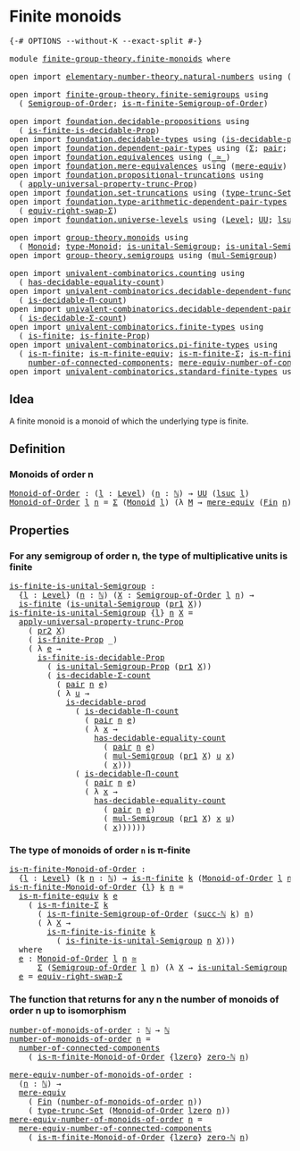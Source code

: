 # Finite monoids

<pre class="Agda"><a id="27" class="Symbol">{-#</a> <a id="31" class="Keyword">OPTIONS</a> <a id="39" class="Pragma">--without-K</a> <a id="51" class="Pragma">--exact-split</a> <a id="65" class="Symbol">#-}</a>

<a id="70" class="Keyword">module</a> <a id="77" href="finite-group-theory.finite-monoids.html" class="Module">finite-group-theory.finite-monoids</a> <a id="112" class="Keyword">where</a>

<a id="119" class="Keyword">open</a> <a id="124" class="Keyword">import</a> <a id="131" href="elementary-number-theory.natural-numbers.html" class="Module">elementary-number-theory.natural-numbers</a> <a id="172" class="Keyword">using</a> <a id="178" class="Symbol">(</a><a id="179" href="elementary-number-theory.natural-numbers.html#1548" class="Datatype">ℕ</a><a id="180" class="Symbol">;</a> <a id="182" href="elementary-number-theory.natural-numbers.html#1582" class="InductiveConstructor">succ-ℕ</a><a id="188" class="Symbol">;</a> <a id="190" href="elementary-number-theory.natural-numbers.html#1569" class="InductiveConstructor">zero-ℕ</a><a id="196" class="Symbol">)</a>

<a id="199" class="Keyword">open</a> <a id="204" class="Keyword">import</a> <a id="211" href="finite-group-theory.finite-semigroups.html" class="Module">finite-group-theory.finite-semigroups</a> <a id="249" class="Keyword">using</a>
  <a id="257" class="Symbol">(</a> <a id="259" href="finite-group-theory.finite-semigroups.html#2195" class="Function">Semigroup-of-Order</a><a id="277" class="Symbol">;</a> <a id="279" href="finite-group-theory.finite-semigroups.html#3278" class="Function">is-π-finite-Semigroup-of-Order</a><a id="309" class="Symbol">)</a>

<a id="312" class="Keyword">open</a> <a id="317" class="Keyword">import</a> <a id="324" href="foundation.decidable-propositions.html" class="Module">foundation.decidable-propositions</a> <a id="358" class="Keyword">using</a>
  <a id="366" class="Symbol">(</a> <a id="368" href="foundation.decidable-propositions.html#8941" class="Function">is-finite-is-decidable-Prop</a><a id="395" class="Symbol">)</a>
<a id="397" class="Keyword">open</a> <a id="402" class="Keyword">import</a> <a id="409" href="foundation.decidable-types.html" class="Module">foundation.decidable-types</a> <a id="436" class="Keyword">using</a> <a id="442" class="Symbol">(</a><a id="443" href="foundation.decidable-types.html#3314" class="Function">is-decidable-prod</a><a id="460" class="Symbol">)</a>
<a id="462" class="Keyword">open</a> <a id="467" class="Keyword">import</a> <a id="474" href="foundation.dependent-pair-types.html" class="Module">foundation.dependent-pair-types</a> <a id="506" class="Keyword">using</a> <a id="512" class="Symbol">(</a><a id="513" href="foundation-core.dependent-pair-types.html#515" class="Record">Σ</a><a id="514" class="Symbol">;</a> <a id="516" href="foundation-core.dependent-pair-types.html#588" class="InductiveConstructor">pair</a><a id="520" class="Symbol">;</a> <a id="522" href="foundation-core.dependent-pair-types.html#605" class="Field">pr1</a><a id="525" class="Symbol">;</a> <a id="527" href="foundation-core.dependent-pair-types.html#617" class="Field">pr2</a><a id="530" class="Symbol">)</a>
<a id="532" class="Keyword">open</a> <a id="537" class="Keyword">import</a> <a id="544" href="foundation.equivalences.html" class="Module">foundation.equivalences</a> <a id="568" class="Keyword">using</a> <a id="574" class="Symbol">(</a><a id="575" href="foundation-core.equivalences.html#1621" class="Function Operator">_≃_</a><a id="578" class="Symbol">)</a>
<a id="580" class="Keyword">open</a> <a id="585" class="Keyword">import</a> <a id="592" href="foundation.mere-equivalences.html" class="Module">foundation.mere-equivalences</a> <a id="621" class="Keyword">using</a> <a id="627" class="Symbol">(</a><a id="628" href="foundation.mere-equivalences.html#1415" class="Function">mere-equiv</a><a id="638" class="Symbol">)</a>
<a id="640" class="Keyword">open</a> <a id="645" class="Keyword">import</a> <a id="652" href="foundation.propositional-truncations.html" class="Module">foundation.propositional-truncations</a> <a id="689" class="Keyword">using</a>
  <a id="697" class="Symbol">(</a> <a id="699" href="foundation.propositional-truncations.html#5775" class="Function">apply-universal-property-trunc-Prop</a><a id="734" class="Symbol">)</a>
<a id="736" class="Keyword">open</a> <a id="741" class="Keyword">import</a> <a id="748" href="foundation.set-truncations.html" class="Module">foundation.set-truncations</a> <a id="775" class="Keyword">using</a> <a id="781" class="Symbol">(</a><a id="782" href="foundation.set-truncations.html#4010" class="Function">type-trunc-Set</a><a id="796" class="Symbol">)</a>
<a id="798" class="Keyword">open</a> <a id="803" class="Keyword">import</a> <a id="810" href="foundation.type-arithmetic-dependent-pair-types.html" class="Module">foundation.type-arithmetic-dependent-pair-types</a> <a id="858" class="Keyword">using</a>
  <a id="866" class="Symbol">(</a> <a id="868" href="foundation-core.type-arithmetic-dependent-pair-types.html#11376" class="Function">equiv-right-swap-Σ</a><a id="886" class="Symbol">)</a>
<a id="888" class="Keyword">open</a> <a id="893" class="Keyword">import</a> <a id="900" href="foundation.universe-levels.html" class="Module">foundation.universe-levels</a> <a id="927" class="Keyword">using</a> <a id="933" class="Symbol">(</a><a id="934" href="Agda.Primitive.html#597" class="Postulate">Level</a><a id="939" class="Symbol">;</a> <a id="941" href="foundation-core.universe-levels.html#235" class="Primitive">UU</a><a id="943" class="Symbol">;</a> <a id="945" href="Agda.Primitive.html#780" class="Primitive">lsuc</a><a id="949" class="Symbol">;</a> <a id="951" href="Agda.Primitive.html#764" class="Primitive">lzero</a><a id="956" class="Symbol">)</a>

<a id="959" class="Keyword">open</a> <a id="964" class="Keyword">import</a> <a id="971" href="group-theory.monoids.html" class="Module">group-theory.monoids</a> <a id="992" class="Keyword">using</a>
  <a id="1000" class="Symbol">(</a> <a id="1002" href="group-theory.monoids.html#1020" class="Function">Monoid</a><a id="1008" class="Symbol">;</a> <a id="1010" href="group-theory.monoids.html#1195" class="Function">type-Monoid</a><a id="1021" class="Symbol">;</a> <a id="1023" href="group-theory.monoids.html#910" class="Function">is-unital-Semigroup</a><a id="1042" class="Symbol">;</a> <a id="1044" href="group-theory.monoids.html#3282" class="Function">is-unital-Semigroup-Prop</a><a id="1068" class="Symbol">)</a>
<a id="1070" class="Keyword">open</a> <a id="1075" class="Keyword">import</a> <a id="1082" href="group-theory.semigroups.html" class="Module">group-theory.semigroups</a> <a id="1106" class="Keyword">using</a> <a id="1112" class="Symbol">(</a><a id="1113" href="group-theory.semigroups.html#1228" class="Function">mul-Semigroup</a><a id="1126" class="Symbol">)</a>

<a id="1129" class="Keyword">open</a> <a id="1134" class="Keyword">import</a> <a id="1141" href="univalent-combinatorics.counting.html" class="Module">univalent-combinatorics.counting</a> <a id="1174" class="Keyword">using</a>
  <a id="1182" class="Symbol">(</a> <a id="1184" href="univalent-combinatorics.counting.html#6218" class="Function">has-decidable-equality-count</a><a id="1212" class="Symbol">)</a>
<a id="1214" class="Keyword">open</a> <a id="1219" class="Keyword">import</a> <a id="1226" href="univalent-combinatorics.decidable-dependent-function-types.html" class="Module">univalent-combinatorics.decidable-dependent-function-types</a> <a id="1285" class="Keyword">using</a>
  <a id="1293" class="Symbol">(</a> <a id="1295" href="univalent-combinatorics.decidable-dependent-function-types.html#1760" class="Function">is-decidable-Π-count</a><a id="1315" class="Symbol">)</a>
<a id="1317" class="Keyword">open</a> <a id="1322" class="Keyword">import</a> <a id="1329" href="univalent-combinatorics.decidable-dependent-pair-types.html" class="Module">univalent-combinatorics.decidable-dependent-pair-types</a> <a id="1384" class="Keyword">using</a>
  <a id="1392" class="Symbol">(</a> <a id="1394" href="univalent-combinatorics.decidable-dependent-pair-types.html#1954" class="Function">is-decidable-Σ-count</a><a id="1414" class="Symbol">)</a>
<a id="1416" class="Keyword">open</a> <a id="1421" class="Keyword">import</a> <a id="1428" href="univalent-combinatorics.finite-types.html" class="Module">univalent-combinatorics.finite-types</a> <a id="1465" class="Keyword">using</a>
  <a id="1473" class="Symbol">(</a> <a id="1475" href="univalent-combinatorics.finite-types.html#4134" class="Function">is-finite</a><a id="1484" class="Symbol">;</a> <a id="1486" href="univalent-combinatorics.finite-types.html#4043" class="Function">is-finite-Prop</a><a id="1500" class="Symbol">)</a>
<a id="1502" class="Keyword">open</a> <a id="1507" class="Keyword">import</a> <a id="1514" href="univalent-combinatorics.pi-finite-types.html" class="Module">univalent-combinatorics.pi-finite-types</a> <a id="1554" class="Keyword">using</a>
  <a id="1562" class="Symbol">(</a> <a id="1564" href="univalent-combinatorics.pi-finite-types.html#8794" class="Function">is-π-finite</a><a id="1575" class="Symbol">;</a> <a id="1577" href="univalent-combinatorics.pi-finite-types.html#11000" class="Function">is-π-finite-equiv</a><a id="1594" class="Symbol">;</a> <a id="1596" href="univalent-combinatorics.pi-finite-types.html#34761" class="Function">is-π-finite-Σ</a><a id="1609" class="Symbol">;</a> <a id="1611" href="univalent-combinatorics.pi-finite-types.html#14779" class="Function">is-π-finite-is-finite</a><a id="1632" class="Symbol">;</a>
    <a id="1638" href="univalent-combinatorics.pi-finite-types.html#8072" class="Function">number-of-connected-components</a><a id="1668" class="Symbol">;</a> <a id="1670" href="univalent-combinatorics.pi-finite-types.html#8237" class="Function">mere-equiv-number-of-connected-components</a><a id="1711" class="Symbol">)</a>
<a id="1713" class="Keyword">open</a> <a id="1718" class="Keyword">import</a> <a id="1725" href="univalent-combinatorics.standard-finite-types.html" class="Module">univalent-combinatorics.standard-finite-types</a> <a id="1771" class="Keyword">using</a> <a id="1777" class="Symbol">(</a><a id="1778" href="univalent-combinatorics.standard-finite-types.html#2392" class="Function">Fin</a><a id="1781" class="Symbol">)</a>
</pre>
## Idea

A finite monoid is a monoid of which the underlying type is finite.

## Definition

### Monoids of order n

<pre class="Agda"><a id="Monoid-of-Order"></a><a id="1913" href="finite-group-theory.finite-monoids.html#1913" class="Function">Monoid-of-Order</a> <a id="1929" class="Symbol">:</a> <a id="1931" class="Symbol">(</a><a id="1932" href="finite-group-theory.finite-monoids.html#1932" class="Bound">l</a> <a id="1934" class="Symbol">:</a> <a id="1936" href="Agda.Primitive.html#597" class="Postulate">Level</a><a id="1941" class="Symbol">)</a> <a id="1943" class="Symbol">(</a><a id="1944" href="finite-group-theory.finite-monoids.html#1944" class="Bound">n</a> <a id="1946" class="Symbol">:</a> <a id="1948" href="elementary-number-theory.natural-numbers.html#1548" class="Datatype">ℕ</a><a id="1949" class="Symbol">)</a> <a id="1951" class="Symbol">→</a> <a id="1953" href="foundation-core.universe-levels.html#235" class="Primitive">UU</a> <a id="1956" class="Symbol">(</a><a id="1957" href="Agda.Primitive.html#780" class="Primitive">lsuc</a> <a id="1962" href="finite-group-theory.finite-monoids.html#1932" class="Bound">l</a><a id="1963" class="Symbol">)</a>
<a id="1965" href="finite-group-theory.finite-monoids.html#1913" class="Function">Monoid-of-Order</a> <a id="1981" href="finite-group-theory.finite-monoids.html#1981" class="Bound">l</a> <a id="1983" href="finite-group-theory.finite-monoids.html#1983" class="Bound">n</a> <a id="1985" class="Symbol">=</a> <a id="1987" href="foundation-core.dependent-pair-types.html#515" class="Record">Σ</a> <a id="1989" class="Symbol">(</a><a id="1990" href="group-theory.monoids.html#1020" class="Function">Monoid</a> <a id="1997" href="finite-group-theory.finite-monoids.html#1981" class="Bound">l</a><a id="1998" class="Symbol">)</a> <a id="2000" class="Symbol">(λ</a> <a id="2003" href="finite-group-theory.finite-monoids.html#2003" class="Bound">M</a> <a id="2005" class="Symbol">→</a> <a id="2007" href="foundation.mere-equivalences.html#1415" class="Function">mere-equiv</a> <a id="2018" class="Symbol">(</a><a id="2019" href="univalent-combinatorics.standard-finite-types.html#2392" class="Function">Fin</a> <a id="2023" href="finite-group-theory.finite-monoids.html#1983" class="Bound">n</a><a id="2024" class="Symbol">)</a> <a id="2026" class="Symbol">(</a><a id="2027" href="group-theory.monoids.html#1195" class="Function">type-Monoid</a> <a id="2039" href="finite-group-theory.finite-monoids.html#2003" class="Bound">M</a><a id="2040" class="Symbol">))</a>
</pre>
## Properties

### For any semigroup of order n, the type of multiplicative units is finite

<pre class="Agda"><a id="is-finite-is-unital-Semigroup"></a><a id="2149" href="finite-group-theory.finite-monoids.html#2149" class="Function">is-finite-is-unital-Semigroup</a> <a id="2179" class="Symbol">:</a>
  <a id="2183" class="Symbol">{</a><a id="2184" href="finite-group-theory.finite-monoids.html#2184" class="Bound">l</a> <a id="2186" class="Symbol">:</a> <a id="2188" href="Agda.Primitive.html#597" class="Postulate">Level</a><a id="2193" class="Symbol">}</a> <a id="2195" class="Symbol">(</a><a id="2196" href="finite-group-theory.finite-monoids.html#2196" class="Bound">n</a> <a id="2198" class="Symbol">:</a> <a id="2200" href="elementary-number-theory.natural-numbers.html#1548" class="Datatype">ℕ</a><a id="2201" class="Symbol">)</a> <a id="2203" class="Symbol">(</a><a id="2204" href="finite-group-theory.finite-monoids.html#2204" class="Bound">X</a> <a id="2206" class="Symbol">:</a> <a id="2208" href="finite-group-theory.finite-semigroups.html#2195" class="Function">Semigroup-of-Order</a> <a id="2227" href="finite-group-theory.finite-monoids.html#2184" class="Bound">l</a> <a id="2229" href="finite-group-theory.finite-monoids.html#2196" class="Bound">n</a><a id="2230" class="Symbol">)</a> <a id="2232" class="Symbol">→</a>
  <a id="2236" href="univalent-combinatorics.finite-types.html#4134" class="Function">is-finite</a> <a id="2246" class="Symbol">(</a><a id="2247" href="group-theory.monoids.html#910" class="Function">is-unital-Semigroup</a> <a id="2267" class="Symbol">(</a><a id="2268" href="foundation-core.dependent-pair-types.html#605" class="Field">pr1</a> <a id="2272" href="finite-group-theory.finite-monoids.html#2204" class="Bound">X</a><a id="2273" class="Symbol">))</a>
<a id="2276" href="finite-group-theory.finite-monoids.html#2149" class="Function">is-finite-is-unital-Semigroup</a> <a id="2306" class="Symbol">{</a><a id="2307" href="finite-group-theory.finite-monoids.html#2307" class="Bound">l</a><a id="2308" class="Symbol">}</a> <a id="2310" href="finite-group-theory.finite-monoids.html#2310" class="Bound">n</a> <a id="2312" href="finite-group-theory.finite-monoids.html#2312" class="Bound">X</a> <a id="2314" class="Symbol">=</a>
  <a id="2318" href="foundation.propositional-truncations.html#5775" class="Function">apply-universal-property-trunc-Prop</a>
    <a id="2358" class="Symbol">(</a> <a id="2360" href="foundation-core.dependent-pair-types.html#617" class="Field">pr2</a> <a id="2364" href="finite-group-theory.finite-monoids.html#2312" class="Bound">X</a><a id="2365" class="Symbol">)</a>
    <a id="2371" class="Symbol">(</a> <a id="2373" href="univalent-combinatorics.finite-types.html#4043" class="Function">is-finite-Prop</a> <a id="2388" class="Symbol">_)</a>
    <a id="2395" class="Symbol">(</a> <a id="2397" class="Symbol">λ</a> <a id="2399" href="finite-group-theory.finite-monoids.html#2399" class="Bound">e</a> <a id="2401" class="Symbol">→</a>
      <a id="2409" href="foundation.decidable-propositions.html#8941" class="Function">is-finite-is-decidable-Prop</a>
        <a id="2445" class="Symbol">(</a> <a id="2447" href="group-theory.monoids.html#3282" class="Function">is-unital-Semigroup-Prop</a> <a id="2472" class="Symbol">(</a><a id="2473" href="foundation-core.dependent-pair-types.html#605" class="Field">pr1</a> <a id="2477" href="finite-group-theory.finite-monoids.html#2312" class="Bound">X</a><a id="2478" class="Symbol">))</a>
        <a id="2489" class="Symbol">(</a> <a id="2491" href="univalent-combinatorics.decidable-dependent-pair-types.html#1954" class="Function">is-decidable-Σ-count</a>
          <a id="2522" class="Symbol">(</a> <a id="2524" href="foundation-core.dependent-pair-types.html#588" class="InductiveConstructor">pair</a> <a id="2529" href="finite-group-theory.finite-monoids.html#2310" class="Bound">n</a> <a id="2531" href="finite-group-theory.finite-monoids.html#2399" class="Bound">e</a><a id="2532" class="Symbol">)</a>
          <a id="2544" class="Symbol">(</a> <a id="2546" class="Symbol">λ</a> <a id="2548" href="finite-group-theory.finite-monoids.html#2548" class="Bound">u</a> <a id="2550" class="Symbol">→</a>
            <a id="2564" href="foundation.decidable-types.html#3314" class="Function">is-decidable-prod</a>
              <a id="2596" class="Symbol">(</a> <a id="2598" href="univalent-combinatorics.decidable-dependent-function-types.html#1760" class="Function">is-decidable-Π-count</a>
                <a id="2635" class="Symbol">(</a> <a id="2637" href="foundation-core.dependent-pair-types.html#588" class="InductiveConstructor">pair</a> <a id="2642" href="finite-group-theory.finite-monoids.html#2310" class="Bound">n</a> <a id="2644" href="finite-group-theory.finite-monoids.html#2399" class="Bound">e</a><a id="2645" class="Symbol">)</a>
                <a id="2663" class="Symbol">(</a> <a id="2665" class="Symbol">λ</a> <a id="2667" href="finite-group-theory.finite-monoids.html#2667" class="Bound">x</a> <a id="2669" class="Symbol">→</a>
                  <a id="2689" href="univalent-combinatorics.counting.html#6218" class="Function">has-decidable-equality-count</a>
                    <a id="2738" class="Symbol">(</a> <a id="2740" href="foundation-core.dependent-pair-types.html#588" class="InductiveConstructor">pair</a> <a id="2745" href="finite-group-theory.finite-monoids.html#2310" class="Bound">n</a> <a id="2747" href="finite-group-theory.finite-monoids.html#2399" class="Bound">e</a><a id="2748" class="Symbol">)</a>
                    <a id="2770" class="Symbol">(</a> <a id="2772" href="group-theory.semigroups.html#1228" class="Function">mul-Semigroup</a> <a id="2786" class="Symbol">(</a><a id="2787" href="foundation-core.dependent-pair-types.html#605" class="Field">pr1</a> <a id="2791" href="finite-group-theory.finite-monoids.html#2312" class="Bound">X</a><a id="2792" class="Symbol">)</a> <a id="2794" href="finite-group-theory.finite-monoids.html#2548" class="Bound">u</a> <a id="2796" href="finite-group-theory.finite-monoids.html#2667" class="Bound">x</a><a id="2797" class="Symbol">)</a>
                    <a id="2819" class="Symbol">(</a> <a id="2821" href="finite-group-theory.finite-monoids.html#2667" class="Bound">x</a><a id="2822" class="Symbol">)))</a>
              <a id="2840" class="Symbol">(</a> <a id="2842" href="univalent-combinatorics.decidable-dependent-function-types.html#1760" class="Function">is-decidable-Π-count</a>
                <a id="2879" class="Symbol">(</a> <a id="2881" href="foundation-core.dependent-pair-types.html#588" class="InductiveConstructor">pair</a> <a id="2886" href="finite-group-theory.finite-monoids.html#2310" class="Bound">n</a> <a id="2888" href="finite-group-theory.finite-monoids.html#2399" class="Bound">e</a><a id="2889" class="Symbol">)</a>
                <a id="2907" class="Symbol">(</a> <a id="2909" class="Symbol">λ</a> <a id="2911" href="finite-group-theory.finite-monoids.html#2911" class="Bound">x</a> <a id="2913" class="Symbol">→</a>
                  <a id="2933" href="univalent-combinatorics.counting.html#6218" class="Function">has-decidable-equality-count</a>
                    <a id="2982" class="Symbol">(</a> <a id="2984" href="foundation-core.dependent-pair-types.html#588" class="InductiveConstructor">pair</a> <a id="2989" href="finite-group-theory.finite-monoids.html#2310" class="Bound">n</a> <a id="2991" href="finite-group-theory.finite-monoids.html#2399" class="Bound">e</a><a id="2992" class="Symbol">)</a>
                    <a id="3014" class="Symbol">(</a> <a id="3016" href="group-theory.semigroups.html#1228" class="Function">mul-Semigroup</a> <a id="3030" class="Symbol">(</a><a id="3031" href="foundation-core.dependent-pair-types.html#605" class="Field">pr1</a> <a id="3035" href="finite-group-theory.finite-monoids.html#2312" class="Bound">X</a><a id="3036" class="Symbol">)</a> <a id="3038" href="finite-group-theory.finite-monoids.html#2911" class="Bound">x</a> <a id="3040" href="finite-group-theory.finite-monoids.html#2548" class="Bound">u</a><a id="3041" class="Symbol">)</a>
                    <a id="3063" class="Symbol">(</a> <a id="3065" href="finite-group-theory.finite-monoids.html#2911" class="Bound">x</a><a id="3066" class="Symbol">))))))</a>
</pre>
### The type of monoids of order `n` is π-finite

<pre class="Agda"><a id="is-π-finite-Monoid-of-Order"></a><a id="3136" href="finite-group-theory.finite-monoids.html#3136" class="Function">is-π-finite-Monoid-of-Order</a> <a id="3164" class="Symbol">:</a>
  <a id="3168" class="Symbol">{</a><a id="3169" href="finite-group-theory.finite-monoids.html#3169" class="Bound">l</a> <a id="3171" class="Symbol">:</a> <a id="3173" href="Agda.Primitive.html#597" class="Postulate">Level</a><a id="3178" class="Symbol">}</a> <a id="3180" class="Symbol">(</a><a id="3181" href="finite-group-theory.finite-monoids.html#3181" class="Bound">k</a> <a id="3183" href="finite-group-theory.finite-monoids.html#3183" class="Bound">n</a> <a id="3185" class="Symbol">:</a> <a id="3187" href="elementary-number-theory.natural-numbers.html#1548" class="Datatype">ℕ</a><a id="3188" class="Symbol">)</a> <a id="3190" class="Symbol">→</a> <a id="3192" href="univalent-combinatorics.pi-finite-types.html#8794" class="Function">is-π-finite</a> <a id="3204" href="finite-group-theory.finite-monoids.html#3181" class="Bound">k</a> <a id="3206" class="Symbol">(</a><a id="3207" href="finite-group-theory.finite-monoids.html#1913" class="Function">Monoid-of-Order</a> <a id="3223" href="finite-group-theory.finite-monoids.html#3169" class="Bound">l</a> <a id="3225" href="finite-group-theory.finite-monoids.html#3183" class="Bound">n</a><a id="3226" class="Symbol">)</a>
<a id="3228" href="finite-group-theory.finite-monoids.html#3136" class="Function">is-π-finite-Monoid-of-Order</a> <a id="3256" class="Symbol">{</a><a id="3257" href="finite-group-theory.finite-monoids.html#3257" class="Bound">l</a><a id="3258" class="Symbol">}</a> <a id="3260" href="finite-group-theory.finite-monoids.html#3260" class="Bound">k</a> <a id="3262" href="finite-group-theory.finite-monoids.html#3262" class="Bound">n</a> <a id="3264" class="Symbol">=</a>
  <a id="3268" href="univalent-combinatorics.pi-finite-types.html#11000" class="Function">is-π-finite-equiv</a> <a id="3286" href="finite-group-theory.finite-monoids.html#3260" class="Bound">k</a> <a id="3288" href="finite-group-theory.finite-monoids.html#3470" class="Function">e</a>
    <a id="3294" class="Symbol">(</a> <a id="3296" href="univalent-combinatorics.pi-finite-types.html#34761" class="Function">is-π-finite-Σ</a> <a id="3310" href="finite-group-theory.finite-monoids.html#3260" class="Bound">k</a>
      <a id="3318" class="Symbol">(</a> <a id="3320" href="finite-group-theory.finite-semigroups.html#3278" class="Function">is-π-finite-Semigroup-of-Order</a> <a id="3351" class="Symbol">(</a><a id="3352" href="elementary-number-theory.natural-numbers.html#1582" class="InductiveConstructor">succ-ℕ</a> <a id="3359" href="finite-group-theory.finite-monoids.html#3260" class="Bound">k</a><a id="3360" class="Symbol">)</a> <a id="3362" href="finite-group-theory.finite-monoids.html#3262" class="Bound">n</a><a id="3363" class="Symbol">)</a>
      <a id="3371" class="Symbol">(</a> <a id="3373" class="Symbol">λ</a> <a id="3375" href="finite-group-theory.finite-monoids.html#3375" class="Bound">X</a> <a id="3377" class="Symbol">→</a>
        <a id="3387" href="univalent-combinatorics.pi-finite-types.html#14779" class="Function">is-π-finite-is-finite</a> <a id="3409" href="finite-group-theory.finite-monoids.html#3260" class="Bound">k</a>
          <a id="3421" class="Symbol">(</a> <a id="3423" href="finite-group-theory.finite-monoids.html#2149" class="Function">is-finite-is-unital-Semigroup</a> <a id="3453" href="finite-group-theory.finite-monoids.html#3262" class="Bound">n</a> <a id="3455" href="finite-group-theory.finite-monoids.html#3375" class="Bound">X</a><a id="3456" class="Symbol">)))</a>
  <a id="3462" class="Keyword">where</a>
  <a id="3470" href="finite-group-theory.finite-monoids.html#3470" class="Function">e</a> <a id="3472" class="Symbol">:</a> <a id="3474" href="finite-group-theory.finite-monoids.html#1913" class="Function">Monoid-of-Order</a> <a id="3490" href="finite-group-theory.finite-monoids.html#3257" class="Bound">l</a> <a id="3492" href="finite-group-theory.finite-monoids.html#3262" class="Bound">n</a> <a id="3494" href="foundation-core.equivalences.html#1621" class="Function Operator">≃</a>
      <a id="3502" href="foundation-core.dependent-pair-types.html#515" class="Record">Σ</a> <a id="3504" class="Symbol">(</a><a id="3505" href="finite-group-theory.finite-semigroups.html#2195" class="Function">Semigroup-of-Order</a> <a id="3524" href="finite-group-theory.finite-monoids.html#3257" class="Bound">l</a> <a id="3526" href="finite-group-theory.finite-monoids.html#3262" class="Bound">n</a><a id="3527" class="Symbol">)</a> <a id="3529" class="Symbol">(λ</a> <a id="3532" href="finite-group-theory.finite-monoids.html#3532" class="Bound">X</a> <a id="3534" class="Symbol">→</a> <a id="3536" href="group-theory.monoids.html#910" class="Function">is-unital-Semigroup</a> <a id="3556" class="Symbol">(</a><a id="3557" href="foundation-core.dependent-pair-types.html#605" class="Field">pr1</a> <a id="3561" href="finite-group-theory.finite-monoids.html#3532" class="Bound">X</a><a id="3562" class="Symbol">))</a>
  <a id="3567" href="finite-group-theory.finite-monoids.html#3470" class="Function">e</a> <a id="3569" class="Symbol">=</a> <a id="3571" href="foundation-core.type-arithmetic-dependent-pair-types.html#11376" class="Function">equiv-right-swap-Σ</a>
</pre>
### The function that returns for any n the number of monoids of order n up to isomorphism

<pre class="Agda"><a id="number-of-monoids-of-order"></a><a id="3695" href="finite-group-theory.finite-monoids.html#3695" class="Function">number-of-monoids-of-order</a> <a id="3722" class="Symbol">:</a> <a id="3724" href="elementary-number-theory.natural-numbers.html#1548" class="Datatype">ℕ</a> <a id="3726" class="Symbol">→</a> <a id="3728" href="elementary-number-theory.natural-numbers.html#1548" class="Datatype">ℕ</a>
<a id="3730" href="finite-group-theory.finite-monoids.html#3695" class="Function">number-of-monoids-of-order</a> <a id="3757" href="finite-group-theory.finite-monoids.html#3757" class="Bound">n</a> <a id="3759" class="Symbol">=</a>
  <a id="3763" href="univalent-combinatorics.pi-finite-types.html#8072" class="Function">number-of-connected-components</a>
    <a id="3798" class="Symbol">(</a> <a id="3800" href="finite-group-theory.finite-monoids.html#3136" class="Function">is-π-finite-Monoid-of-Order</a> <a id="3828" class="Symbol">{</a><a id="3829" href="Agda.Primitive.html#764" class="Primitive">lzero</a><a id="3834" class="Symbol">}</a> <a id="3836" href="elementary-number-theory.natural-numbers.html#1569" class="InductiveConstructor">zero-ℕ</a> <a id="3843" href="finite-group-theory.finite-monoids.html#3757" class="Bound">n</a><a id="3844" class="Symbol">)</a>

<a id="mere-equiv-number-of-monoids-of-order"></a><a id="3847" href="finite-group-theory.finite-monoids.html#3847" class="Function">mere-equiv-number-of-monoids-of-order</a> <a id="3885" class="Symbol">:</a>
  <a id="3889" class="Symbol">(</a><a id="3890" href="finite-group-theory.finite-monoids.html#3890" class="Bound">n</a> <a id="3892" class="Symbol">:</a> <a id="3894" href="elementary-number-theory.natural-numbers.html#1548" class="Datatype">ℕ</a><a id="3895" class="Symbol">)</a> <a id="3897" class="Symbol">→</a>
  <a id="3901" href="foundation.mere-equivalences.html#1415" class="Function">mere-equiv</a>
    <a id="3916" class="Symbol">(</a> <a id="3918" href="univalent-combinatorics.standard-finite-types.html#2392" class="Function">Fin</a> <a id="3922" class="Symbol">(</a><a id="3923" href="finite-group-theory.finite-monoids.html#3695" class="Function">number-of-monoids-of-order</a> <a id="3950" href="finite-group-theory.finite-monoids.html#3890" class="Bound">n</a><a id="3951" class="Symbol">))</a>
    <a id="3958" class="Symbol">(</a> <a id="3960" href="foundation.set-truncations.html#4010" class="Function">type-trunc-Set</a> <a id="3975" class="Symbol">(</a><a id="3976" href="finite-group-theory.finite-monoids.html#1913" class="Function">Monoid-of-Order</a> <a id="3992" href="Agda.Primitive.html#764" class="Primitive">lzero</a> <a id="3998" href="finite-group-theory.finite-monoids.html#3890" class="Bound">n</a><a id="3999" class="Symbol">))</a>
<a id="4002" href="finite-group-theory.finite-monoids.html#3847" class="Function">mere-equiv-number-of-monoids-of-order</a> <a id="4040" href="finite-group-theory.finite-monoids.html#4040" class="Bound">n</a> <a id="4042" class="Symbol">=</a>
  <a id="4046" href="univalent-combinatorics.pi-finite-types.html#8237" class="Function">mere-equiv-number-of-connected-components</a>
    <a id="4092" class="Symbol">(</a> <a id="4094" href="finite-group-theory.finite-monoids.html#3136" class="Function">is-π-finite-Monoid-of-Order</a> <a id="4122" class="Symbol">{</a><a id="4123" href="Agda.Primitive.html#764" class="Primitive">lzero</a><a id="4128" class="Symbol">}</a> <a id="4130" href="elementary-number-theory.natural-numbers.html#1569" class="InductiveConstructor">zero-ℕ</a> <a id="4137" href="finite-group-theory.finite-monoids.html#4040" class="Bound">n</a><a id="4138" class="Symbol">)</a>
</pre>